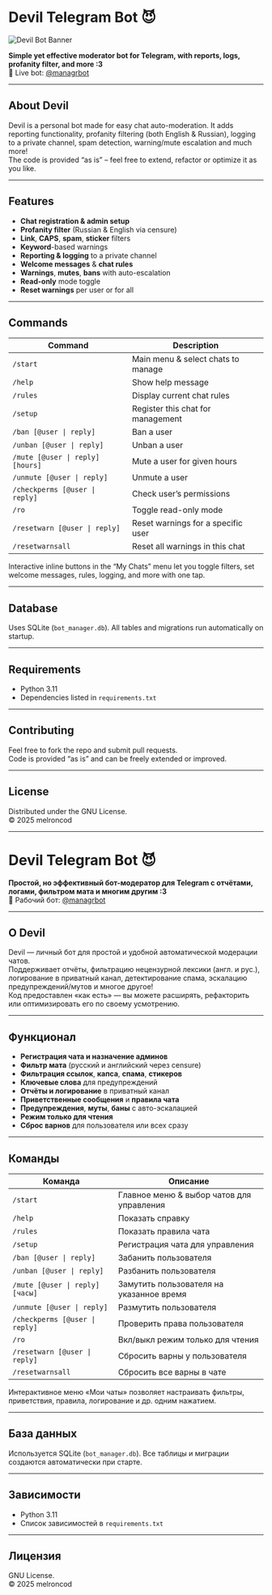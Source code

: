 # Devil Telegram Bot 😈

![Devil Bot Banner](https://i.pinimg.com/736x/7a/e8/00/7ae800f2ed32e454708c60476955ca4a.jpg)

**Simple yet effective moderator bot for Telegram, with reports, logs, profanity filter, and more :3**  
📲 Live bot: [@managrbot](https://t.me/managrbot)

---

## About Devil

Devil is a personal bot made for easy chat auto-moderation. It adds reporting functionality, profanity filtering (both English & Russian), logging to a private channel, spam detection, warning/mute escalation and much more!  
The code is provided “as is” – feel free to extend, refactor or optimize it as you like.

---

## Features

- **Chat registration & admin setup**  
- **Profanity filter** (Russian & English via censure)  
- **Link**, **CAPS**, **spam**, **sticker** filters  
- **Keyword**-based warnings  
- **Reporting & logging** to a private channel  
- **Welcome messages** & **chat rules**  
- **Warnings**, **mutes**, **bans** with auto-escalation  
- **Read-only** mode toggle  
- **Reset warnings** per user or for all  

---

## Commands

| Command                                    | Description                               |
| ------------------------------------------ | ----------------------------------------- |
| `/start`                                   | Main menu & select chats to manage        |
| `/help`                                    | Show help message                         |
| `/rules`                                   | Display current chat rules                |
| `/setup`                                   | Register this chat for management         |
| `/ban [@user \| reply]`                    | Ban a user                                |
| `/unban [@user \| reply]`                  | Unban a user                              |
| `/mute [@user \| reply] [hours]`           | Mute a user for given hours               |
| `/unmute [@user \| reply]`                 | Unmute a user                             |
| `/checkperms [@user \| reply]`             | Check user’s permissions                  |
| `/ro`                                      | Toggle read-only mode                     |
| `/resetwarn [@user \| reply]`              | Reset warnings for a specific user        |
| `/resetwarnsall`                           | Reset all warnings in this chat           |

Interactive inline buttons in the “My Chats” menu let you toggle filters, set welcome messages, rules, logging, and more with one tap.

---

## Database

Uses SQLite (`bot_manager.db`). All tables and migrations run automatically on startup.

---

## Requirements

- Python 3.11  
- Dependencies listed in `requirements.txt`

---

## Contributing

Feel free to fork the repo and submit pull requests.  
Code is provided “as is” and can be freely extended or improved.

---

## License

Distributed under the GNU License.  
© 2025 melroncod

---

# Devil Telegram Bot 😈

**Простой, но эффективный бот-модератор для Telegram с отчётами, логами, фильтром мата и многим другим :3**  
📲 Рабочий бот: [@managrbot](https://t.me/managrbot)

---

## О Devil

Devil — личный бот для простой и удобной автоматической модерации чатов.  
Поддерживает отчёты, фильтрацию нецензурной лексики (англ. и рус.), логирование в приватный канал, детектирование спама, эскалацию предупреждений/мутов и многое другое!  
Код предоставлен «как есть» — вы можете расширять, рефакторить или оптимизировать его по своему усмотрению.

---

## Функционал

- **Регистрация чата и назначение админов**  
- **Фильтр мата** (русский и английский через censure)  
- **Фильтрация ссылок**, **капса**, **спама**, **стикеров**  
- **Ключевые слова** для предупреждений  
- **Отчёты и логирование** в приватный канал  
- **Приветственные сообщения** и **правила чата**  
- **Предупреждения**, **муты**, **баны** с авто-эскалацией  
- **Режим только для чтения**  
- **Сброс варнов** для пользователя или всех сразу  

---

## Команды

| Команда                                    | Описание                                 |
| ------------------------------------------ | ---------------------------------------- |
| `/start`                                   | Главное меню & выбор чатов для управления |
| `/help`                                    | Показать справку                          |
| `/rules`                                   | Показать правила чата                    |
| `/setup`                                   | Регистрация чата для управления          |
| `/ban [@user \| reply]`                    | Забанить пользователя                    |
| `/unban [@user \| reply]`                  | Разбанить пользователя                   |
| `/mute [@user \| reply] [часы]`            | Замутить пользователя на указанное время |
| `/unmute [@user \| reply]`                 | Размутить пользователя                   |
| `/checkperms [@user \| reply]`             | Проверить права пользователя             |
| `/ro`                                      | Вкл/выкл режим только для чтения         |
| `/resetwarn [@user \| reply]`              | Сбросить варны у пользователя            |
| `/resetwarnsall`                           | Сбросить все варны в чате                |

Интерактивное меню «Мои чаты» позволяет настраивать фильтры, приветствия, правила, логирование и др. одним нажатием.

---

## База данных

Используется SQLite (`bot_manager.db`). Все таблицы и миграции создаются автоматически при старте.

---

## Зависимости

- Python 3.11  
- Список зависимостей в `requirements.txt`

---

## Лицензия

GNU License.  
© 2025 melroncod
